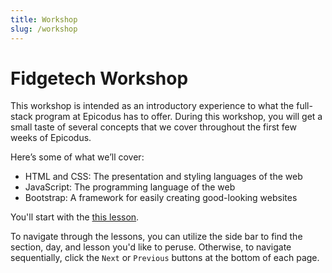 ```yaml
---
title: Workshop
slug: /workshop
---
```


# Fidgetech Workshop

This workshop is intended as an introductory experience to what the full-stack program at Epicodus has to offer. During this workshop, you will get a small taste of several concepts that we cover throughout the first few weeks of Epicodus.

Here’s some of what we’ll cover:

* HTML and CSS: The presentation and styling languages of the web
* JavaScript: The programming language of the web
* Bootstrap: A framework for easily creating good-looking websites

You'll start with the [this lesson](./workshops/workshop/welcome-to-the-workshop).

To navigate through the lessons, you can utilize the side bar to find the section, day, and lesson you'd like to peruse. Otherwise, to navigate sequentially, click the `Next` or `Previous` buttons at the bottom of each page.
